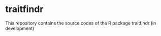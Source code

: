# traitfindr
This repository contains the source codes of the R package traitfindr (in development)
